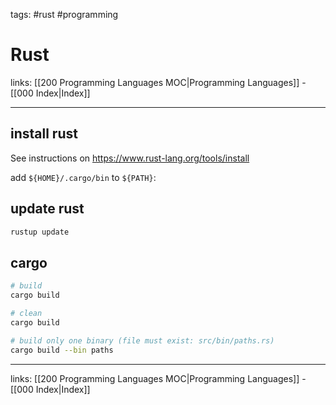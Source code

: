 tags: #rust #programming 

# Rust

links: [[200 Programming Languages MOC|Programming Languages]] - [[000 Index|Index]]

---
## install rust

See instructions on https://www.rust-lang.org/tools/install

add `${HOME}/.cargo/bin`  to `${PATH}`:

## update rust

```bash
rustup update
```

## cargo
```bash
# build
cargo build

# clean
cargo build

# build only one binary (file must exist: src/bin/paths.rs)
cargo build --bin paths
```

---
links: [[200 Programming Languages MOC|Programming Languages]] - [[000 Index|Index]]